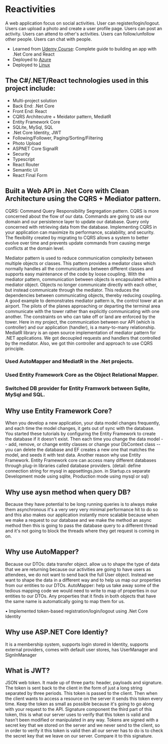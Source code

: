# Reactivities
A web application focus on social activities. User can register/login/logout. Users can upload a photo and create a user profile page. Users can post an activity. Users can attend to other's activities. Users can follow/unfollow other people. Users can chat with people.
- Learned from [Udemy Course](https://www.udemy.com/course/complete-guide-to-building-an-app-with-net-core-and-react/): Complete guide to building an app with .Net Core and React
- Deployed to [Azure](https://reactivitiesplus.azurewebsites.net/)
- Deployed to [Linux](http://167.71.116.142/)

## The C#/.NET/React technologies used in this project include:
- Multi-project solution
- Back End: .Net Core
- Front End: React
- CQRS Architecutre + Meidator pattern, MediatR
- Entity Framework Core
- SQLite, MySql, SQL
- .Net Core Identity, JWT
- Following/Follower, Paging/Sorting/Filtering
- Photo Upload
- ASPNET Core SignalR
- Security
- Typescript
- React Router
- Semantic UI
- React Final Form


## Built a Web API in .Net Core with Clean Architecture using the CQRS + Mediator pattern.

CQRS: Command Query Responsibility Segregation pattern. CQRS is more concerned about the flow of our data. 
Commands are going to use our domain and our persistence layer to update our database. 
Query only concerned with retrieving data from the database.
Implementing CQRS in your application can maximize its performance, scalability, and security. The flexibility created by migrating to CQRS allows a system to better evolve over time and prevents update commands from causing merge conflicts at the domain level.

Mediator pattern is used to reduce communication complexity between multiple objects or classes. This pattern provides a mediator class which normally handles all the communications between different classes and supports easy maintenance of the code by loose coupling.  With the mediator pattern, communication between objects is encapsulated within a mediator object. Objects no longer communicate directly with each other, but instead communicate through the mediator. This reduces the dependencies between communicating objects, thereby reducing coupling.
A good example to demonstrates mediator pattern is, the control tower at an airport. The pilots of the planes approaching or departing the terminal area communicate with the tower rather than explicitly communicating with one another. The constraints on who can take off or land are enforced by the tower. 
Here in my project, the communication between our API (which is controller) and our application (handler), is a many-to-many relationship. MediatR library is an open source implementation of mediator pattern for .NET applications. We got decoupled requests and handlers that controlled by the mediator. Also, we got thin controller and approach to use CQRS principle.

### Used AutoMapper and MediatR in the .Net projects. 
### Used Entity Framework Core as the Object Relational Mapper. 
### Switched DB provider for Entity Framwork between Sqlite, MySql and SQL.

## Why use Entity Framework Core?
When you develop a new application, your data model changes frequently, and each time the model changes, it gets out of sync with the database. You started these tutorials by configuring the Entity Framework to create the database if it doesn't exist. Then each time you change the data model -- add, remove, or change entity classes or change your DbContext class -- you can delete the database and EF creates a new one that matches the model, and seeds it with test data. 
Another reason why use Entity Framework. Entity Framework core can access many different databases through plug-in libraries called database providers. 
(detail: define connection string for mysql in appsettings.json. in Startup.cs separate Development mode using sqlite, Production mode using mysql or sql)

## Why use aysn method when query DB?
Because they have potential to be long running queries is to always make them asynchronous it's a very very very minimal performance hit to do so and this also makes our application instantly more scalable because when we make a request to our database and we make the method an async method then this is going to pass the database query to a different thread and it's not going to block the threads where they get request is coming in on.

## Why use AutoMapper?
Because our DTOs: data transfer object. allow us to shape the type of data that we are returning because our activities are going to have users as attendees, we do not want to send back the full User object. Instead we want to shape the data in a different way and to help us map our properties from our entities to our DTOs.
AutoMapper: help us take away some of the tedious mapping code we would need to write to map of properties in our entities to our DTOs. Any properties that it finds in both objects that have the same name is automatically going to map them for us.

•	Implemented token-based registration/login/logout using .Net Core Identity

## Why use ASP.NET Core Identiy?
It is a membership system, supports login stored in Identity, supports external providers, comes with default user stores, has UserManager and SignInManager

## What is JWT?
JSON web token. It made up of three parts: header, payloads and signature.
The token is sent back to the client in the form of just a long string separated by three periods. This token is passed to the client. Then when the client wants to access a resource on the server it sends this token every time.
Keep the token as small as possible because it's going to go along with your request to the API.
Signature component the third part of this token, this is what our server uses to verify that this token is valid and hasn't been modified or manipulated in any way. Tokens are signed with a secret key that we stored on the server and we never send to the client, so in order to verify it this token is valid then all our server has to do is to check the secret key that we leave on our server. Compare it to this signature.
